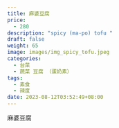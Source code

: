 ```yaml
---
title: 麻婆豆腐
price:
  - 280
description: "spicy (ma-po) tofu "
draft: false
weight: 65
image: images/img_spicy_tofu.jpeg
categories:
  - 台菜
  - 蔬菜 豆腐 （蛋奶素）
tags:
  - 素食
  - 辣度
date: 2023-08-12T03:52:49+08:00
---
```

麻婆豆腐
